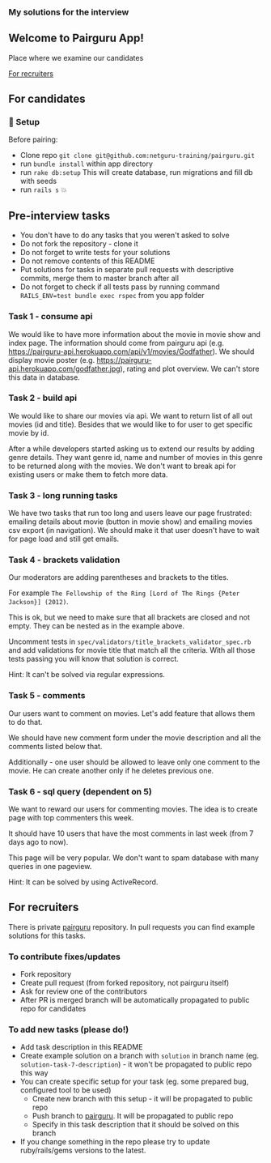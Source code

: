 ### My solutions for the interview

## Welcome to Pairguru App!
Place where we examine our candidates

[For recruiters](#for-recruiters)

## For candidates
### :hammer: Setup

Before pairing:
 - Clone repo `git clone git@github.com:netguru-training/pairguru.git`
 - run `bundle install` within app directory
 - run `rake db:setup` This will create database, run migrations and fill db with seeds
 - run `rails s` :boom:

## Pre-interview tasks

- You don't have to do any tasks that you weren't asked to solve
- Do not fork the repository - clone it
- Do not forget to write tests for your solutions
- Do not remove contents of this README
- Put solutions for tasks in separate pull requests with descriptive commits, merge them to master branch after all
- Do not forget to check if all tests pass by running command `RAILS_ENV=test bundle exec rspec` from you app folder

### Task 1 - consume api
We would like to have more information about the movie in movie show and index page. The information should come from pairguru api (e.g. https://pairguru-api.herokuapp.com/api/v1/movies/Godfather). We should display movie poster (e.g. https://pairguru-api.herokuapp.com/godfather.jpg), rating and plot overview. We can't store this data in database.

### Task 2 - build api
We would like to share our movies via api. We want to return list of all out movies (id and title). Besides that we would like to for user to get specific movie by id.

After a while developers started asking us to extend our results by adding genre details. They want genre id, name and number of movies in this genre to be returned along with the movies. We don't want to break api for existing users or make them to fetch more data.

### Task 3 - long running tasks
We have two tasks that run too long and users leave our page frustrated: emailing details about movie (button in movie show) and emailing movies csv export (in navigation). We should make it that user doesn't have to wait for page load and still get emails.

### Task 4 - brackets validation
Our moderators are adding parentheses and brackets to the titles.

For example `The Fellowship of the Ring [Lord of The Rings {Peter Jackson}] (2012)`.

This is ok, but we need to make sure that all brackets are closed and not empty. They can be nested as in the example above.

Uncomment tests in `spec/validators/title_brackets_validator_spec.rb` and add validations for movie title that match all the criteria.
With all those tests passing you will know that solution is correct.

Hint: It can't be solved via regular expressions.

### Task 5 - comments
Our users want to comment on movies. Let's add feature that allows them to do that.

We should have new comment form under the movie description and all the comments listed below that.

Additionally - one user should be allowed to leave only one comment to the movie. He can create another only if he deletes previous one.

### Task 6 - sql query (dependent on 5)
We want to reward our users for commenting movies. The idea is to create page with top commenters this week.

It should have 10 users that have the most comments in last week (from 7 days ago to now).

This page will be very popular. We don't want to spam database with many queries in one pageview.

Hint: It can be solved by using ActiveRecord.


## For recruiters
There is private [pairguru](https://github.com/netguru/pairguru) repository. In pull requests you can find example solutions for this tasks.

### To contribute fixes/updates
* Fork repository
* Create pull request (from forked repository, not pairguru itself)
* Ask for review one of the contributors
* After PR is merged branch will be automatically propagated to public repo for candidates

### To add new tasks (please do!)
* Add task description in this README
* Create example solution on a branch with `solution` in branch name (eg. `solution-task-7-description`) - it won't be propagated to public repo this way
* You can create specific setup for your task (eg. some prepared bug, configured tool to be used)
  * Create new branch with this setup - it will be propagated to public repo
  * Push branch to [pairguru](https://github.com/netguru/pairguru). It will be propagated to public repo
  * Specify in this task description that it should be solved on this branch
* If you change something in the repo please try to update ruby/rails/gems versions to the latest.


